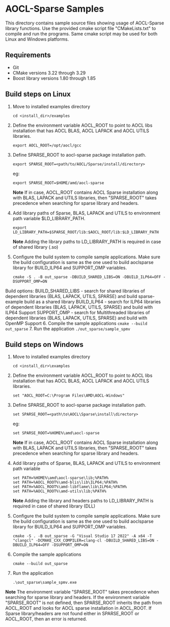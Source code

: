# AOCL-Sparse Samples
This directory contains sample source files showing usage of AOCL-Sparse library functions. Use the provided cmake script file "CMakeLists.txt" to compile and run the programs. Same cmake script may be used for both Linux and Windows platforms.

## Requirements
* Git
* CMake versions 3.22 through 3.29
* Boost library versions 1.80 through 1.85

## Build steps on Linux

1. Move to installed examples directory
	```
	cd <install_dir>/examples
	```
2. Define the environment variable AOCL_ROOT to point to AOCL libs installation that has AOCL BLAS, AOCL LAPACK and AOCL UTILS libraries.
	```
	export AOCL_ROOT=/opt/aocl/gcc
	```
3. Define SPARSE_ROOT to aocl-sparse package installation path.
	```
	export SPARSE_ROOT=<path/to/AOCL/Sparse/install/directory>
	```
	eg:
	```
	export SPARSE_ROOT=$HOME/amd/aocl-sparse
	```
	**Note** If in case, AOCL_ROOT contains AOCL Sparse installation along with BLAS, LAPACK and UTILS libraries, then "SPARSE_ROOT" takes precedence when searching for sparse library and headers.
4. Add library paths of Sparse, BLAS, LAPACK and UTILS to environment path variable $LD_LIBRARY_PATH.
	```
	export LD_LIBRARY_PATH=$SPARSE_ROOT/lib:$AOCL_ROOT/lib:$LD_LIBRARY_PATH
	```
	**Note** Adding the library paths to LD_LIBRARY_PATH is required in case of shared library (.so)

5. Configure the build system to compile sample applications. Make sure the build configuration is same as the one used to build aoclsparse library for BUILD_ILP64 and SUPPORT_OMP variables.
	```
	cmake -S . -B out_sparse -DBUILD_SHARED_LIBS=ON -DBUILD_ILP64=OFF -DSUPPORT_OMP=ON
	```
Build options:
	BUILD_SHARED_LIBS        - search for shared libraries of dependent libraries (BLAS, LAPACK, UTILS, SPARSE) and build sparse-example build as a shared library
	BUILD_ILP64              - search for ILP64 libraries of dependent libraries (BLAS, LAPACK, UTILS, SPARSE) and build with ILP64 Support
	SUPPORT_OMP              - search for Multithreaded libraries of dependent libraries (BLAS, LAPACK, UTILS, SPARSE) and build with OpenMP Support
6. Compile the sample applications
	```
	cmake --build out_sparse
	```
7. Run the application
	```
	./out_sparse/sample_spmv
	```
## Build steps on Windows

1. Move to installed examples directory
	```
	cd <install_dir>\examples
	```
2.  Define the environment variable AOCL_ROOT to point to AOCL libs installation that has AOCL BLAS, AOCL LAPACK and AOCL UTILS libraries.
	```
	set "AOCL_ROOT=C:\Program Files\AMD\AOCL-Windows"
	```
3. Define SPARSE_ROOT to aocl-sparse package installation path.
	```
	set SPARSE_ROOT=<path\to\AOCL\Sparse\install\directory>
	```
	eg:
	```
	set SPARSE_ROOT=%HOME%\amd\aocl-sparse
	```
	**Note** If in case, AOCL_ROOT contains AOCL Sparse installation along with BLAS, LAPACK and UTILS libraries, then "SPARSE_ROOT" takes precedence when searching for sparse library and headers.
4. Add library paths of Sparse, BLAS, LAPACK and UTILS to environment path variable
	```
	set PATH=%HOME%\amd\aocl-sparse\lib;%PATH%
	set PATH=%AOCL_ROOT%\amd-blis\lib\ILP64;%PATH%
	set PATH=%AOCL_ROOT%\amd-libflame\lib\ILP64;%PATH%
	set PATH=%AOCL_ROOT%\amd-utils\lib;%PATH%
	```
	**Note** Adding the library and headers paths to LD_LIBRARY_PATH is required in case of shared library (DLL)

5. Configure the build system to compile sample applications. Make sure the build configuration is same as the one used to build aoclsparse library for BUILD_ILP64 and SUPPORT_OMP variables.
	```
	cmake -S . -B out_sparse -G "Visual Studio 17 2022" -A x64 -T "clangcl" -DCMAKE_CXX_COMPILER=clang-cl -DBUILD_SHARED_LIBS=ON -DBUILD_ILP64=OFF -DSUPPORT_OMP=ON
	```
6. Compile the sample applications
	```
	cmake --build out_sparse
	```
7. Run the application
	```
	.\out_sparse\sample_spmv.exe
	```
**Note** The environment variable "SPARSE_ROOT" takes precedence when searching for sparse library and headers. If the environment variable "SPARSE_ROOT" is not defined, then SPARSE_ROOT inherits the path from AOCL_ROOT and looks for AOCL sparse installation in AOCL_ROOT. If Sparse library/headers are not found either in SPARSE_ROOT or AOCL_ROOT, then an error is returned.
